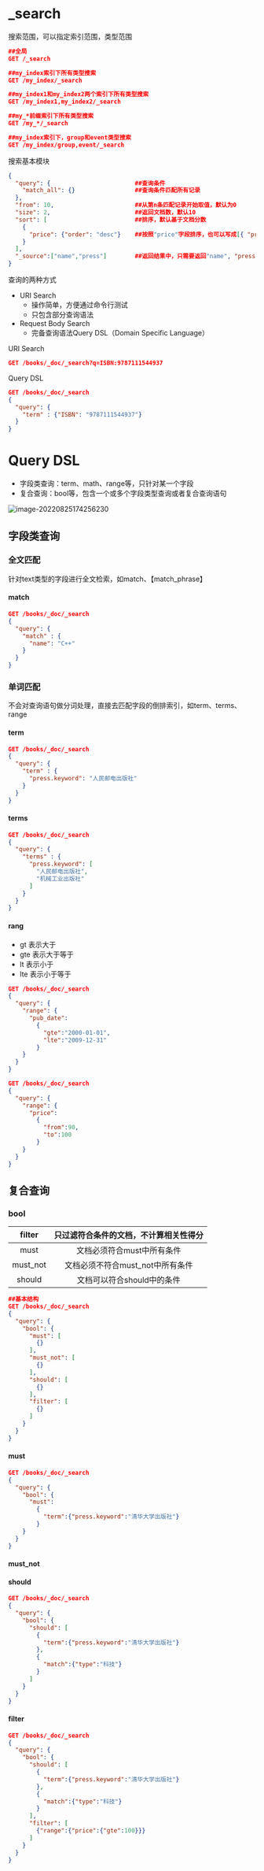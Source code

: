 # _search

搜索范围，可以指定索引范围，类型范围

```json
##全局
GET /_search        

##my_index索引下所有类型搜索
GET /my_index/_search   

##my_index1和my_index2两个索引下所有类型搜索
GET /my_index1,my_index2/_search

##my_*前缀索引下所有类型搜索
GET /my_*/_search       

##my_index索引下，group和event类型搜索
GET /my_index/group,event/_search 
```



搜索基本模块

```json
{
  "query": {                        ##查询条件
    "match_all": {}                 ##查询条件匹配所有记录
  },
  "from": 10,					    ##从第n条匹配记录开始取值，默认为0
  "size": 2,                        ##返回文档数，默认10
  "sort": [                         ##排序，默认基于文档分数
    {
      "price": {"order": "desc"}    ##按照"price"字段排序，也可以写成[{ "price": "desc" }]
    }
  ],
  "_source":["name","press"]        ##返回结果中，只需要返回"name", "press"两个字段即可。默认返回所有字段。
}
```



查询的两种方式

- URI Search
  - 操作简单，方便通过命令行测试
  - 只包含部分查询语法
- Request Body Search
  - 完备查询语法Query DSL（Domain Specific Language）



URI Search

```json
GET /books/_doc/_search?q=ISBN:9787111544937
```



Query DSL

```json
GET /books/_doc/_search
{
  "query": {
    "term" : {"ISBN": "9787111544937"}
  }
}
```



# Query DSL

- 字段类查询：term、math、range等，只针对某一个字段
- 复合查询：bool等，包含一个或多个字段类型查询或者复合查询语句

![image-20220825174256230](G:\data\dnmp-master\www\note\Image\Elasticsearch\Query_DSL.png)



## 字段类查询

### 全文匹配

针对text类型的字段进行全文检索，如match、【match_phrase】

#### match

```json
GET /books/_doc/_search
{
  "query": {
    "match" : {
      "name": "C++"
    }
  }
}
```



### 单词匹配

不会对查询语句做分词处理，直接去匹配字段的倒排索引，如term、terms、range

#### term

```json
GET /books/_doc/_search
{
  "query": {
    "term" : {
      "press.keyword": "人民邮电出版社"
    }
  }
}
```



#### terms

```json
GET /books/_doc/_search
{
  "query": {
    "terms" : {
      "press.keyword": [
        "人民邮电出版社",
        "机械工业出版社"
      ]
    }
  }
}
```



#### rang

- gt  表示大于
- gte 表示大于等于
- lt  表示小于
- lte 表示小于等于 

```json
GET /books/_doc/_search
{
  "query": {
    "range": {
      "pub_date":
        {
          "gte":"2000-01-01",
          "lte":"2009-12-31"
        }
    }
  }
}

GET /books/_doc/_search
{
  "query": {
    "range": {
      "price":
        {
          "from":90,
          "to":100
        }
    }
  }
}
```





## 复合查询

### bool

|  filter  | 只过滤符合条件的文档，不计算相关性得分 |
| :------: | :------------------------------------: |
|   must   |       文档必须符合must中所有条件       |
| must_not |    文档必须不符合must_not中所有条件    |
|  should  |       文档可以符合should中的条件       |



```json
##基本结构
GET /books/_doc/_search
{
  "query": {
    "bool": {
      "must": [
        {}
      ],
      "must_not": [
        {}
      ],
      "should": [
        {}
      ],
      "filter": [
        {}
      ]
    }
  }
}
```



#### must

```json
GET /books/_doc/_search
{
  "query": {
    "bool": {
      "must":
        {
          "term":{"press.keyword":"清华大学出版社"}
        }
    }
  }
}
```



#### must_not



#### should

```json
GET /books/_doc/_search
{
  "query": {
    "bool": {
      "should": [
        {
          "term":{"press.keyword":"清华大学出版社"}
        },
        {
          "match":{"type":"科技"}
        }
      ]
    }
  }
}
```



#### filter

```json
GET /books/_doc/_search
{
  "query": {
    "bool": {
      "should": [
        {
          "term":{"press.keyword":"清华大学出版社"}
        },
        {
          "match":{"type":"科技"}
        }
      ],
      "filter": [
        {"range":{"price":{"gte":100}}}
      ]
    }
  }
}
```





















